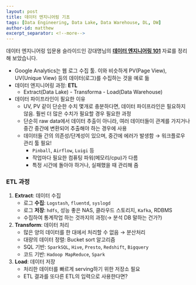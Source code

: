 ```yaml
---
layout: post
title: 데이터 엔지니어링 기초
tags: [Data Engineering, Data Lake, Data Warehouse, DL, DW]
author-id: matthew
excerpt_separator: <!--more-->
---
```

 데이터 엔지니어링 입문용 슬라이드인 강대명님의 [**데이터 엔지니어링 101**](https://www.slideshare.net/charsyam2/data-engineering-101) 자료를 정리해 보았습니다.<!--more-->

- Google Analytics는 웹 로그 수집 툴. 이와 비슷하게 PV(Page View), UV(Unique View) 등의 데이터(로그)를 수집하는 것을 예로 듦
- 데이터 엔지니어링 과정: **ETL**
  - Extract(Data Lake) - Transforma - Load(Data Warehouse)
- 데이터 파이프라인이 필요한 이유
   - UV, PV 같이 단순한 수치 몇개로 충분하다면, 데이터 파이프라인은 필요하지 않음. 훨씬 더 많은 수치가 필요할 경우 필요한 과정
   - 단순히 raw data에서 데이터 추출이 아니라, 여러 데이터들이 관계를 가지거나 중간 중간에 변환되어 추출해야 하는 경우에 사용
   - 데이터들 간의 의존성/단계성이 있으며, 중간에 에러가 발생함 → 워크플로우 관리 툴 필요!
       - `Pinball`, `Airflow`, `Luigi` 등
       - 작업마다 필요한 컴퓨팅 파워(메모리/cpu)가 다름
       - 특정 시간에 돌아야 하거나, 실패했을 때 관리해 줌

### ETL 과정
1. **Extract**: 데이터 수집
   - 로그 **수집**: `Logstash`, `fluentd`, `syslogd`
   - 로그 **저장**: `hdfs`, 성능 좋은 NAS, 클라우드 스토리지, `Kafka`, RDBMS
   - 수집하여 통계작업 하는 것까지의 과정(→ 분석 DB 말하는 건가?)
2. **Transform**: 데이터 처리
   - 많은 양의 데이터를 한 대에서 처리할 수 없음 → 분산처리
   - 대량의 데이터 정렬: Bucket sort 알고리즘
   - SQL 기반: `SparkSQL`, `Hive`, `Presto`, `Redshift`, `Bigquery`
   - 코드 기반: `Hadoop MapReduce`, `Spark`
3. **Load**: 데이터 저장
   - 처리한 데이터를 빠르게 serving하기 위한 저장소 필요
   - ETL 결과를 또다른 ETL의 입력으로 사용한다면?
